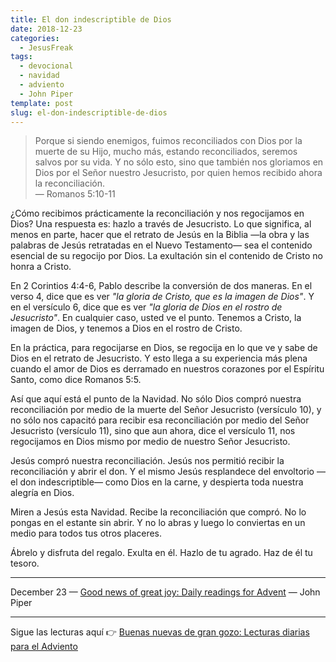 ```yaml
---
title: El don indescriptible de Dios
date: 2018-12-23
categories:
  - JesusFreak
tags:
  - devocional
  - navidad
  - adviento
  - John Piper
template: post
slug: el-don-indescriptible-de-dios
---
```


> Porque si siendo enemigos, fuimos reconciliados con Dios por la muerte de su Hijo, mucho más, estando reconciliados, seremos salvos por su vida. Y no sólo esto, sino que también nos gloriamos en Dios por el Señor nuestro Jesucristo, por quien hemos recibido ahora la reconciliación.<br>
> — Romanos 5:10-11

¿Cómo recibimos prácticamente la reconciliación y nos regocijamos en Dios? Una respuesta es: hazlo a través de Jesucristo. Lo que significa, al menos en parte, hacer que el retrato de Jesús en la Biblia —la obra y las palabras de Jesús retratadas en el Nuevo Testamento— sea el contenido esencial de su regocijo por Dios. La exultación sin el contenido de Cristo no honra a Cristo.

En 2 Corintios 4:4-6, Pablo describe la conversión de dos maneras. En el verso 4, dice que es ver *"la gloria de Cristo, que es la imagen de Dios"*. Y en el versículo 6, dice que es ver *"la gloria de Dios en el rostro de Jesucristo"*. En cualquier caso, usted ve el punto. Tenemos a Cristo, la imagen de Dios, y tenemos a Dios en el rostro de Cristo.

En la práctica, para regocijarse en Dios, se regocija en lo que ve y sabe de Dios en el retrato de Jesucristo. Y esto llega a su experiencia más plena cuando el amor de Dios es derramado en nuestros corazones por el Espíritu Santo, como dice Romanos 5:5.

Así que aquí está el punto de la Navidad. No sólo Dios compró nuestra reconciliación por medio de la muerte del Señor Jesucristo (versículo 10), y no sólo nos capacitó para recibir esa reconciliación por medio del Señor Jesucristo (versículo 11), sino que aun ahora, dice el versículo 11, nos regocijamos en Dios mismo por medio de nuestro Señor Jesucristo.

Jesús compró nuestra reconciliación. Jesús nos permitió recibir la reconciliación y abrir el don. Y el mismo Jesús resplandece del envoltorio —el don indescriptible— como Dios en la carne, y despierta toda nuestra alegría en Dios.

Miren a Jesús esta Navidad. Recibe la reconciliación que compró. No lo pongas en el estante sin abrir. Y no lo abras y luego lo conviertas en un medio para todos tus otros placeres.

Ábrelo y disfruta del regalo. Exulta en él. Hazlo de tu agrado. Haz de él tu tesoro.

---

December 23 — [Good news of great joy: Daily readings for Advent](https://www.desiringgod.org/books/good-news-of-great-joy) — John Piper

---

Sigue las lecturas aquí 👉 [Buenas nuevas de gran gozo: Lecturas diarias para el Adviento](/buenas-nuevas-de-gran-gozo-lecturas-diarias-para-adviento)